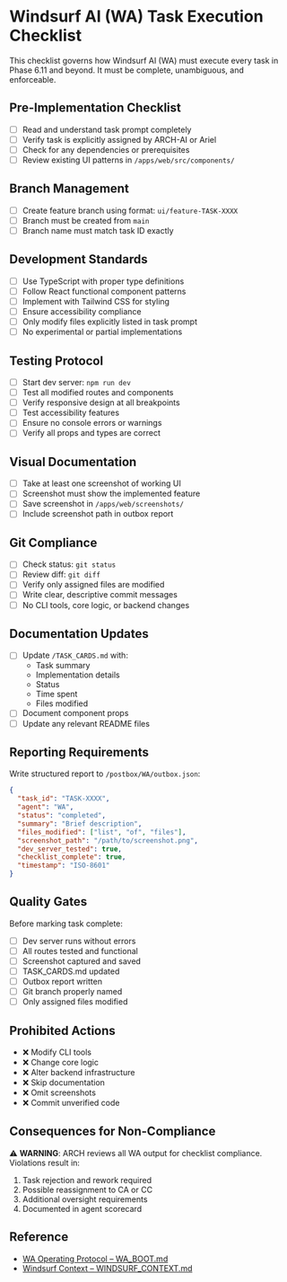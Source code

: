 # Windsurf AI (WA) Task Execution Checklist

This checklist governs how Windsurf AI (WA) must execute every task in Phase 6.11 and beyond. It must be complete, unambiguous, and enforceable.

## Pre-Implementation Checklist
- [ ] Read and understand task prompt completely
- [ ] Verify task is explicitly assigned by ARCH-AI or Ariel
- [ ] Check for any dependencies or prerequisites
- [ ] Review existing UI patterns in `/apps/web/src/components/`

## Branch Management
- [ ] Create feature branch using format: `ui/feature-TASK-XXXX`
- [ ] Branch must be created from `main`
- [ ] Branch name must match task ID exactly

## Development Standards
- [ ] Use TypeScript with proper type definitions
- [ ] Follow React functional component patterns
- [ ] Implement with Tailwind CSS for styling
- [ ] Ensure accessibility compliance
- [ ] Only modify files explicitly listed in task prompt
- [ ] No experimental or partial implementations

## Testing Protocol
- [ ] Start dev server: `npm run dev`
- [ ] Test all modified routes and components
- [ ] Verify responsive design at all breakpoints
- [ ] Test accessibility features
- [ ] Ensure no console errors or warnings
- [ ] Verify all props and types are correct

## Visual Documentation
- [ ] Take at least one screenshot of working UI
- [ ] Screenshot must show the implemented feature
- [ ] Save screenshot in `/apps/web/screenshots/`
- [ ] Include screenshot path in outbox report

## Git Compliance
- [ ] Check status: `git status`
- [ ] Review diff: `git diff`
- [ ] Verify only assigned files are modified
- [ ] Write clear, descriptive commit messages
- [ ] No CLI tools, core logic, or backend changes

## Documentation Updates
- [ ] Update `/TASK_CARDS.md` with:
  - Task summary
  - Implementation details
  - Status
  - Time spent
  - Files modified
- [ ] Document component props
- [ ] Update any relevant README files

## Reporting Requirements
Write structured report to `/postbox/WA/outbox.json`:
```json
{
  "task_id": "TASK-XXXX",
  "agent": "WA",
  "status": "completed",
  "summary": "Brief description",
  "files_modified": ["list", "of", "files"],
  "screenshot_path": "/path/to/screenshot.png",
  "dev_server_tested": true,
  "checklist_complete": true,
  "timestamp": "ISO-8601"
}
```

## Quality Gates
Before marking task complete:
- [ ] Dev server runs without errors
- [ ] All routes tested and functional
- [ ] Screenshot captured and saved
- [ ] TASK_CARDS.md updated
- [ ] Outbox report written
- [ ] Git branch properly named
- [ ] Only assigned files modified

## Prohibited Actions
- ❌ Modify CLI tools
- ❌ Change core logic
- ❌ Alter backend infrastructure
- ❌ Skip documentation
- ❌ Omit screenshots
- ❌ Commit unverified code

## Consequences for Non-Compliance
⚠️ **WARNING**: ARCH reviews all WA output for checklist compliance. Violations result in:
1. Task rejection and rework required
2. Possible reassignment to CA or CC
3. Additional oversight requirements
4. Documented in agent scorecard

## Reference
- [WA Operating Protocol – WA_BOOT.md](/postbox/WA/WA_BOOT.md)
- [Windsurf Context – WINDSURF_CONTEXT.md](/docs/system/WINDSURF_CONTEXT.md) 